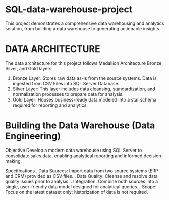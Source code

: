 # SQL-data-warehouse-project
This project demonstrates a comprehensive data warehousing and analytics solution, from building a data warehouse to generating actionable insights.

# DATA ARCHITECTURE
  The data architecture for this project follows Medallion Architecture Bronze, Silver, and Gold layers:
  
  1. Bronze Layer: Stores raw data as-is from the source systems. Data is ingested from CSV Files into SQL Server Database.
  2. Silver Layer: This layer includes data cleansing, standardization, and normalization processes to prepare data for analysis.
  3. Gold Layer: Houses business-ready data modeled into a star schema required for reporting and analytics.


# Building the Data Warehouse (Data Engineering)
 
 Objective
  Develop a modern data warehouse using SQL Server to consolidate sales data, enabling analytical reporting and informed decision-making.
  
  Specifications
   . Data Sources: Import data from two source systems (ERP and CRM) provided as CSV files.
   . Data Quality: Cleanse and resolve data quality issues prior to analysis.
   . Integration: Combine both sources into a single, user-friendly data model designed for analytical queries.
   . Scope: Focus on the latest dataset only; historization of data is not required.
